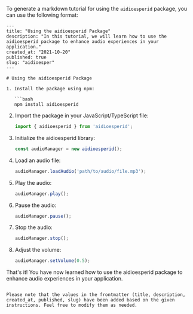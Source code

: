 To generate a markdown tutorial for using the `aidioesperid` package, you can use the following format:

```
---
title: "Using the aidioesperid Package"
description: "In this tutorial, we will learn how to use the aidioesperid package to enhance audio experiences in your application."
created_at: "2021-10-20"
published: true
slug: "aidioesper"
---

# Using the aidioesperid Package

1. Install the package using npm:

   ```bash
   npm install aidioesperid
   ```

2. Import the package in your JavaScript/TypeScript file:

   ```javascript
   import { aidioesperid } from 'aidioesperid';
   ```

3. Initialize the aidioesperid library:

   ```javascript
   const audioManager = new aidioesperid();
   ```

4. Load an audio file:

   ```javascript
   audioManager.loadAudio('path/to/audio/file.mp3');
   ```

5. Play the audio:

   ```javascript
   audioManager.play();
   ```

6. Pause the audio:

   ```javascript
   audioManager.pause();
   ```

7. Stop the audio:

   ```javascript
   audioManager.stop();
   ```

8. Adjust the volume:

   ```javascript
   audioManager.setVolume(0.5);
   ```

That's it! You have now learned how to use the aidioesperid package to enhance audio experiences in your application.

```

Please note that the values in the frontmatter (title, description, created_at, published, slug) have been added based on the given instructions. Feel free to modify them as needed.